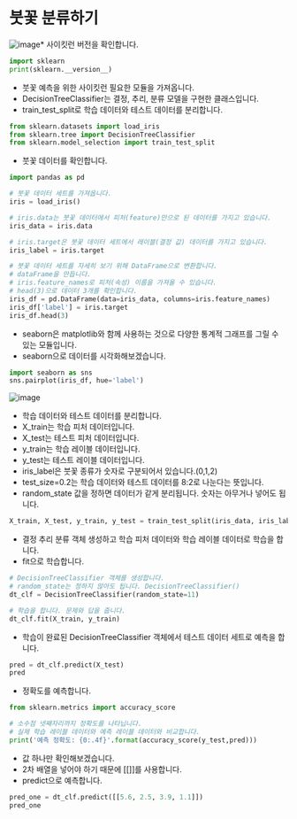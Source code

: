 # 붓꽃 분류하기
![image](https://github.com/itple-sw/anyone-data/assets/76088532/7b5cbee6-423b-4eab-8afe-b2864ee93181)* 사이킷런 버전을 확인합니다.
```python
import sklearn
print(sklearn.__version__)
```
* 붓꽃 예측을 위한 사이킷런 필요한 모듈을 가져옵니다.
* DecisionTreeClassifier는 결정, 추리, 분류 모델을 구현한 클래스입니다.
* train_test_split로 학습 데이터와 테스트 데이터를 분리합니다.
```python
from sklearn.datasets import load_iris
from sklearn.tree import DecisionTreeClassifier
from sklearn.model_selection import train_test_split
```

* 붓꽃 데이터를 확인합니다.
```python
import pandas as pd

# 붓꽃 데이터 세트를 가져옵니다.
iris = load_iris()

# iris.data는 붓꽃 데이터에서 피처(feature)만으로 된 데이터를 가지고 있습니다. 
iris_data = iris.data

# iris.target은 붓꽃 데이터 세트에서 레이블(결정 값) 데이터를 가지고 있습니다. 
iris_label = iris.target

# 붓꽃 데이터 세트를 자세히 보기 위해 DataFrame으로 변환합니다.
# dataFrame을 만듭니다.
# iris.feature_names로 피처(속성) 이름을 가져올 수 있습니다.
# head(3)으로 데이터 3개를 확인합니다. 
iris_df = pd.DataFrame(data=iris_data, columns=iris.feature_names)
iris_df['label'] = iris.target
iris_df.head(3)
```

* seaborn은 matplotlib와 함께 사용하는 것으로 다양한 통계적 그래프를 그릴 수 있는 모듈입니다.
* seaborn으로 데이터를 시각화해보겠습니다.
```python
import seaborn as sns
sns.pairplot(iris_df, hue='label')
```
![image](https://github.com/itple-sw/anyone-data/assets/76088532/2c051f8e-0f7f-4c3a-8865-2809c3d00465)   

* 학습 데이터와 테스트 데이터를 분리합니다.
* X_train는 학습 피처 데이터입니다.
* X_test는 테스트 피처 데이터입니다.
* y_train는 학습 레이블 데이터입니다.
* y_test는 테스트 레이블 데이터입니다. 
* iris_label은 붓꽃 종류가 숫자로 구분되어서 있습니다.(0,1,2)
* test_size=0.2는 학습 데이터와 테스트 데이터를 8:2로 나눈다는 뜻입니다.
* random_state 값을 정하면 데이터가 같게 분리됩니다. 숫자는 아무거나 넣어도 됩니다.
```python
X_train, X_test, y_train, y_test = train_test_split(iris_data, iris_label, test_size=0.2, random_state=11)
```

* 결정 추리 분류 객체 생성하고 학습 피처 데이터와 학습 레이블 데이터로 학습을 합니다.
* fit으로 학습합니다.
```python
# DecisionTreeClassifier 객체를 생성합니다.
# random_state는 정하지 않아도 됩니다. DecisionTreeClassifier()
dt_clf = DecisionTreeClassifier(random_state=11)

# 학습을 합니다. 문제와 답을 줍니다.
dt_clf.fit(X_train, y_train)
```

* 학습이 완료된 DecisionTreeClassifier 객체에서 테스트 데이터 세트로 예측을 합니다.
```python
pred = dt_clf.predict(X_test)
pred
```

* 정확도를 예측합니다.
```python
from sklearn.metrics import accuracy_score

# 소수점 넷째자리까지 정확도를 나타닙니다.
# 실제 학습 레이블 데이터와 예측 레이블 데이터와 비교합니다.  
print('예측 정확도: {0:.4f}'.format(accuracy_score(y_test,pred)))
````

* 값 하나만 확인해보겠습니다.
* 2차 배열을 넣어야 하기 때문에 [[]]를 사용합니다.
* predict으로 예측합니다.
```python
pred_one = dt_clf.predict([[5.6, 2.5, 3.9, 1.1]])
pred_one
```
